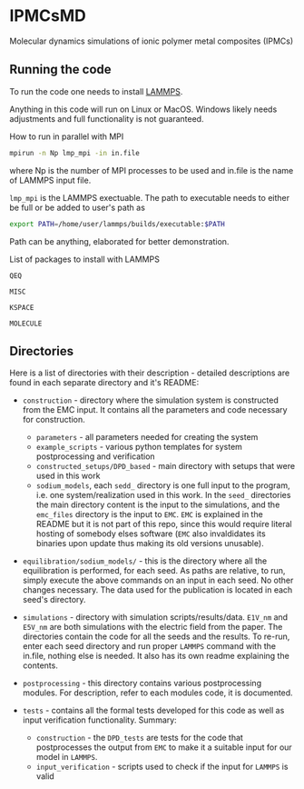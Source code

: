 # IPMCsMD
Molecular dynamics simulations of ionic polymer metal composites (IPMCs)

## Running the code

To run the code one needs to install [LAMMPS](https://lammps.sandia.gov/).

Anything in this code will run on Linux or MacOS. Windows likely needs adjustments and full functionality is not guaranteed. 

How to run in parallel with MPI

```bash
mpirun -n Np lmp_mpi -in in.file
```

where Np is the number of MPI processes to be used and in.file is the name of LAMMPS input file.

`lmp_mpi` is the LAMMPS exectuable. The path to executable needs to either be full or be added to user's path as

```bash
export PATH=/home/user/lammps/builds/executable:$PATH
```
Path can be anything, elaborated for better demonstration.

List of packages to install with LAMMPS

```
QEQ

MISC

KSPACE

MOLECULE
```

## Directories

Here is a list of directories with their description - detailed descriptions are found in each separate directory and it's README:

* `construction` - directory where the simulation system is constructed from the EMC input. It contains all the parameters and code necessary for construction.
	- `parameters` - all parameters needed for creating the system
	- `example_scripts` - various python templates for system postprocessing and verification
	- `constructed_setups/DPD_based` - main directory with setups that were used in this work
	- `sodium_models`, each `sedd_` directory is one full input to the program, i.e. one system/realization used in this work. In the `seed_` directories the main directory content is the input to the simulations, and the `emc_files` directory is the input to `EMC`. `EMC` is explained in the README but it is not part of this repo, since this would require literal hosting of somebody elses software (`EMC` also invaldidates its binaries upon update thus making its old versions unusable).

* `equilibration/sodium_models/` - this is the directory where all the equilibration is performed, for each seed. As paths are relative, to run, simply execute the above commands on an input in each seed. No other changes necessary. The data used for the publication is located in each seed's directory.

* `simulations` - directory with simulation scripts/results/data. `E1V_nm` and `E5V_nm` are both simulations with the electric field from the paper. The directories contain the code for all the seeds and the results. To re-run, enter each seed directory and run proper `LAMMPS` command with the in.file, nothing else is needed. It also has its own readme explaining the contents.   

* `postprocessing` - this directory contains various postprocessing modules. For description, refer to each modules code, it is documented.

* `tests` - contains all the formal tests developed for this code as well as input verification functionality. Summary:
	- `construction` - the `DPD_tests` are tests for the code that postprocesses the output from `EMC` to make it a suitable input for our model in `LAMMPS`.
	- `input_verification` - scripts used to check if the input for `LAMMPS` is valid   

